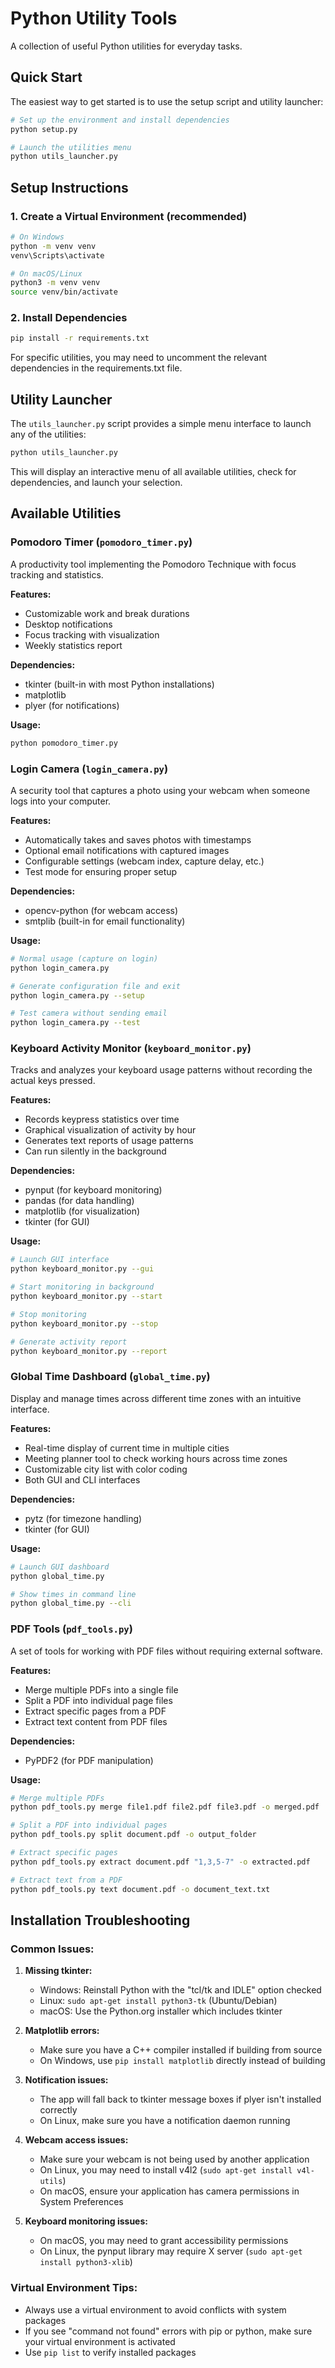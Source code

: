 # Python Utility Tools

A collection of useful Python utilities for everyday tasks.

## Quick Start

The easiest way to get started is to use the setup script and utility launcher:

```bash
# Set up the environment and install dependencies
python setup.py

# Launch the utilities menu
python utils_launcher.py
```

## Setup Instructions

### 1. Create a Virtual Environment (recommended)

```bash
# On Windows
python -m venv venv
venv\Scripts\activate

# On macOS/Linux
python3 -m venv venv
source venv/bin/activate
```

### 2. Install Dependencies

```bash
pip install -r requirements.txt
```

For specific utilities, you may need to uncomment the relevant dependencies in the requirements.txt file.

## Utility Launcher

The `utils_launcher.py` script provides a simple menu interface to launch any of the utilities:

```bash
python utils_launcher.py
```

This will display an interactive menu of all available utilities, check for dependencies, and launch your selection.

## Available Utilities

### Pomodoro Timer (`pomodoro_timer.py`)

A productivity tool implementing the Pomodoro Technique with focus tracking and statistics.

**Features:**
- Customizable work and break durations
- Desktop notifications
- Focus tracking with visualization
- Weekly statistics report

**Dependencies:**
- tkinter (built-in with most Python installations)
- matplotlib
- plyer (for notifications)

**Usage:**
```bash
python pomodoro_timer.py
```

### Login Camera (`login_camera.py`)

A security tool that captures a photo using your webcam when someone logs into your computer.

**Features:**
- Automatically takes and saves photos with timestamps
- Optional email notifications with captured images
- Configurable settings (webcam index, capture delay, etc.)
- Test mode for ensuring proper setup

**Dependencies:**
- opencv-python (for webcam access)
- smtplib (built-in for email functionality)

**Usage:**
```bash
# Normal usage (capture on login)
python login_camera.py

# Generate configuration file and exit
python login_camera.py --setup

# Test camera without sending email
python login_camera.py --test
```

### Keyboard Activity Monitor (`keyboard_monitor.py`)

Tracks and analyzes your keyboard usage patterns without recording the actual keys pressed.

**Features:**
- Records keypress statistics over time
- Graphical visualization of activity by hour
- Generates text reports of usage patterns
- Can run silently in the background

**Dependencies:**
- pynput (for keyboard monitoring)
- pandas (for data handling)
- matplotlib (for visualization)
- tkinter (for GUI)

**Usage:**
```bash
# Launch GUI interface
python keyboard_monitor.py --gui

# Start monitoring in background
python keyboard_monitor.py --start

# Stop monitoring
python keyboard_monitor.py --stop

# Generate activity report
python keyboard_monitor.py --report
```

### Global Time Dashboard (`global_time.py`)

Display and manage times across different time zones with an intuitive interface.

**Features:**
- Real-time display of current time in multiple cities
- Meeting planner tool to check working hours across time zones
- Customizable city list with color coding
- Both GUI and CLI interfaces

**Dependencies:**
- pytz (for timezone handling)
- tkinter (for GUI)

**Usage:**
```bash
# Launch GUI dashboard
python global_time.py

# Show times in command line
python global_time.py --cli
```

### PDF Tools (`pdf_tools.py`)

A set of tools for working with PDF files without requiring external software.

**Features:**
- Merge multiple PDFs into a single file
- Split a PDF into individual page files
- Extract specific pages from a PDF
- Extract text content from PDF files

**Dependencies:**
- PyPDF2 (for PDF manipulation)

**Usage:**
```bash
# Merge multiple PDFs
python pdf_tools.py merge file1.pdf file2.pdf file3.pdf -o merged.pdf

# Split a PDF into individual pages
python pdf_tools.py split document.pdf -o output_folder

# Extract specific pages
python pdf_tools.py extract document.pdf "1,3,5-7" -o extracted.pdf

# Extract text from a PDF
python pdf_tools.py text document.pdf -o document_text.txt
```

## Installation Troubleshooting

### Common Issues:

1. **Missing tkinter:**
   - Windows: Reinstall Python with the "tcl/tk and IDLE" option checked
   - Linux: `sudo apt-get install python3-tk` (Ubuntu/Debian)
   - macOS: Use the Python.org installer which includes tkinter

2. **Matplotlib errors:**
   - Make sure you have a C++ compiler installed if building from source
   - On Windows, use `pip install matplotlib` directly instead of building

3. **Notification issues:**
   - The app will fall back to tkinter message boxes if plyer isn't installed correctly
   - On Linux, make sure you have a notification daemon running

4. **Webcam access issues:**
   - Make sure your webcam is not being used by another application
   - On Linux, you may need to install v4l2 (`sudo apt-get install v4l-utils`)
   - On macOS, ensure your application has camera permissions in System Preferences

5. **Keyboard monitoring issues:**
   - On macOS, you may need to grant accessibility permissions
   - On Linux, the pynput library may require X server (`sudo apt-get install python3-xlib`)

### Virtual Environment Tips:

- Always use a virtual environment to avoid conflicts with system packages
- If you see "command not found" errors with pip or python, make sure your virtual environment is activated
- Use `pip list` to verify installed packages
